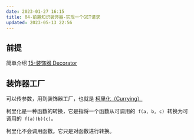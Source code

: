 ```yaml
---
date: 2023-01-27 16:15
title: 04-前置知识装饰器-实现一个GET请求
updated: 2023-05-13 22:56
---
```


## 前提

简单介绍 [15-装饰器 Decorator](../language/typescript/小满TypeScript基础教学/15-装饰器Decorator.md)

## 装饰器工厂

可以传参数，用到装饰器工厂，也就是 [柯里化（Currying）](https://zh.javascript.info/currying-partials)

柯里化是一种函数的转换，它是指将一个函数从可调用的  `f(a, b, c)`  转换为可调用的  `f(a)(b)(c)`。

柯里化不会调用函数。它只是对函数进行转换。
